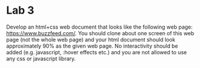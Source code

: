 # Lab 3 

Develop an html+css web document that looks like the following web page: https://www.buzzfeed.com/. You should clone about one screen of this web page (not the whole web page) and your html document should look approximately 90% as the given web page. No interactivity should be added (e.g. javascript, :hover effects etc.) and you are not allowed to use any css or javascript library.

